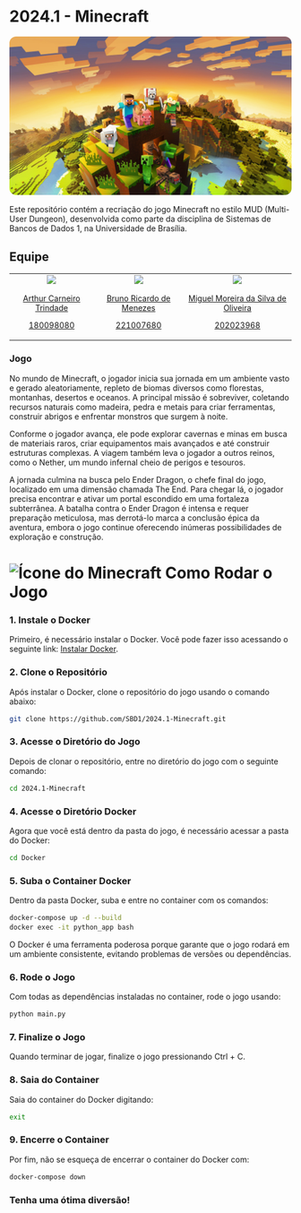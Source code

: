 # 2024.1 - Minecraft

<div style="text-align:center">
    <img src= "assets/images/minecraft.jpg" alt="Ícone do Minecraft" style="border-radius: 12px;"/>
</div>

Este repositório contém a recriação do jogo Minecraft no estilo MUD (Multi-User Dungeon), desenvolvida como parte da disciplina de Sistemas de Bancos de Dados 1, na Universidade de Brasília. 

## Equipe

<table align="center">
  <tr>
    <td align="center">
      <a class="membro-equipe" href="https://github.com/trindadea">
        <img src="https://github.com/trindadea.png">
        <br>
        <p class="nome">Arthur Carneiro Trindade</p>
        <p class="matricula">180098080</p>
      </a>
    </td>
    <td align="center">
      <a class="membro-equipe" href="https://github.com/EhOBruno">
        <img src="https://github.com/EhOBruno.png">
        <br>
        <p class="nome">Bruno Ricardo de Menezes</p>
        <p class="matricula">221007680</p>
      </a>
    </td>
    <td align="center">
      <a class="membro-equipe" href="https://github.com/EhOMiguel">
        <img src="https://github.com/EhOMiguel.png">
        <br>
        <p class="nome">Miguel Moreira da Silva de Oliveira</p>
        <p class="matricula">202023968</p>
      </a>
    </td>
  </tr>
</table>

### Jogo

No mundo de Minecraft, o jogador inicia sua jornada em um ambiente vasto e gerado aleatoriamente, repleto de biomas diversos como florestas, montanhas, desertos e oceanos. A principal missão é sobreviver, coletando recursos naturais como madeira, pedra e metais para criar ferramentas, construir abrigos e enfrentar monstros que surgem à noite.

Conforme o jogador avança, ele pode explorar cavernas e minas em busca de materiais raros, criar equipamentos mais avançados e até construir estruturas complexas. A viagem também leva o jogador a outros reinos, como o Nether, um mundo infernal cheio de perigos e tesouros.

A jornada culmina na busca pelo Ender Dragon, o chefe final do jogo, localizado em uma dimensão chamada The End. Para chegar lá, o jogador precisa encontrar e ativar um portal escondido em uma fortaleza subterrânea. A batalha contra o Ender Dragon é intensa e requer preparação meticulosa, mas derrotá-lo marca a conclusão épica da aventura, embora o jogo continue oferecendo inúmeras possibilidades de exploração e construção.

# ![Ícone do Minecraft](link_para_ícone_do_minecraft) Como Rodar o Jogo



### 1. Instale o Docker

Primeiro, é necessário instalar o Docker. Você pode fazer isso acessando o seguinte link: [Instalar Docker](https://www.docker.com/get-started).

### 2. Clone o Repositório

Após instalar o Docker, clone o repositório do jogo usando o comando abaixo:

```bash
git clone https://github.com/SBD1/2024.1-Minecraft.git
```

### 3. Acesse o Diretório do Jogo

Depois de clonar o repositório, entre no diretório do jogo com o seguinte comando:

```bash
cd 2024.1-Minecraft
```

### 4. Acesse o Diretório Docker

Agora que você está dentro da pasta do jogo, é necessário acessar a pasta do Docker:

```bash
cd Docker
```

### 5. Suba o Container Docker
Dentro da pasta Docker, suba e entre no container com os comandos:

```bash
docker-compose up -d --build
docker exec -it python_app bash
```
O Docker é uma ferramenta poderosa porque garante que o jogo rodará em um ambiente consistente, evitando problemas de versões ou dependências.

### 6. Rode o Jogo

Com todas as dependências instaladas no container, rode o jogo usando:

```bash
python main.py
```

### 7. Finalize o Jogo

Quando terminar de jogar, finalize o jogo pressionando Ctrl + C.

### 8. Saia do Container

Saia do container do Docker digitando:

```bash
exit
```

### 9. Encerre o Container

Por fim, não se esqueça de encerrar o container do Docker com:

```bash
docker-compose down
```

### Tenha uma ótima diversão!
